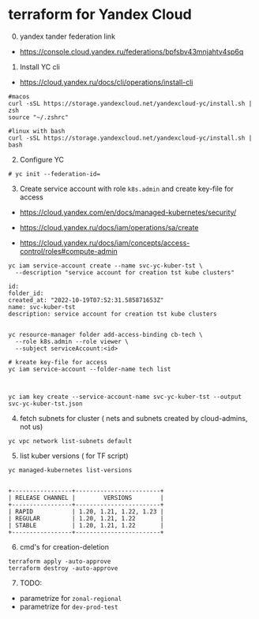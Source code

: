 # terraform for Yandex Cloud

0. yandex tander federation link
* https://console.cloud.yandex.ru/federations/bpfsbv43mnjahtv4sp6q


1. Install YC cli
* https://cloud.yandex.ru/docs/cli/operations/install-cli
```
#macos
curl -sSL https://storage.yandexcloud.net/yandexcloud-yc/install.sh | zsh
source "~/.zshrc"

#linux with bash
curl -sSL https://storage.yandexcloud.net/yandexcloud-yc/install.sh | bash
```


2. Configure YC
```
# yc init --federation-id=

```


3. Create service account with role ```k8s.admin``` and create key-file for access
* https://cloud.yandex.com/en/docs/managed-kubernetes/security/

* https://cloud.yandex.ru/docs/iam/operations/sa/create
* https://cloud.yandex.ru/docs/iam/concepts/access-control/roles#compute-admin
```
yc iam service-account create --name svc-yc-kuber-tst \
  --description "service account for creation tst kube clusters"

id: 
folder_id: 
created_at: "2022-10-19T07:52:31.585871653Z"
name: svc-kuber-tst
description: service account for creation tst kube clusters


yc resource-manager folder add-access-binding cb-tech \
  --role k8s.admin --role viewer \
  --subject serviceAccount:<id>

# kreate key-file for access
yc iam service-account --folder-name tech list 



yc iam key create --service-account-name svc-yc-kuber-tst --output svc-yc-kuber-tst.json
```

4. fetch subnets for cluster ( nets and subnets created by cloud-admins, not us)
```
yc vpc network list-subnets default

```


5. list kuber versions ( for TF script)
```
yc managed-kubernetes list-versions


+-----------------+------------------------+
| RELEASE CHANNEL |        VERSIONS        |
+-----------------+------------------------+
| RAPID           | 1.20, 1.21, 1.22, 1.23 |
| REGULAR         | 1.20, 1.21, 1.22       |
| STABLE          | 1.20, 1.21, 1.22       |
+-----------------+------------------------+
```

6. cmd's for creation-deletion
```
terraform apply -auto-approve
terraform destroy -auto-approve
```

7. TODO:
* parametrize for ```zonal-regional```
* parametrize for ```dev-prod-test```
